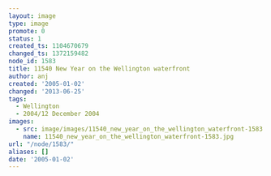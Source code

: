 ```yaml
---
layout: image
type: image
promote: 0
status: 1
created_ts: 1104670679
changed_ts: 1372159482
node_id: 1583
title: 11540 New Year on the Wellington waterfront
author: anj
created: '2005-01-02'
changed: '2013-06-25'
tags:
  - Wellington
  - 2004/12 December 2004
images:
  - src: image/images/11540_new_year_on_the_wellington_waterfront-1583.jpg
    name: 11540_new_year_on_the_wellington_waterfront-1583.jpg
url: "/node/1583/"
aliases: []
date: '2005-01-02'
---
```


